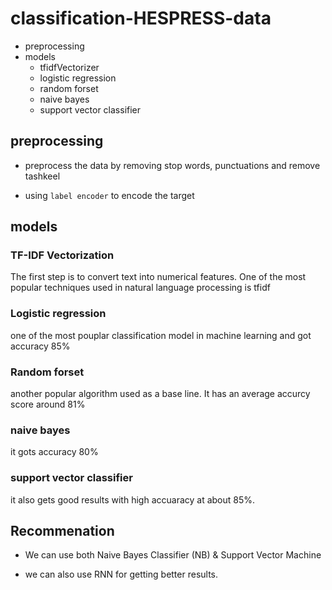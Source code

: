 # classification-HESPRESS-data
* preprocessing 
 * models
    * tfidfVectorizer
    * logistic regression
    * random forset
    * naive bayes
    * support vector classifier

 ## preprocessing 
 - preprocess the data by removing stop words, punctuations and remove tashkeel

 - using `label encoder` to encode the target

 ## models
 ### TF-IDF Vectorization
 The first step is to convert text into numerical features. One of the most popular techniques used in natural language processing is tfidf

 ### Logistic regression
 one of the most pouplar classification model in machine learning and got accuracy 85% 

 ### Random forset
 another popular algorithm used as a base line. It has an average accurcy score around 81% 

 ### naive bayes    
it gots accuracy 80%        


### support vector classifier
it also gets good results with high accuaracy at about  85%.


## Recommenation 
* We can use both Naive Bayes Classifier (NB) & Support Vector Machine

* we can also use RNN for getting better results.
